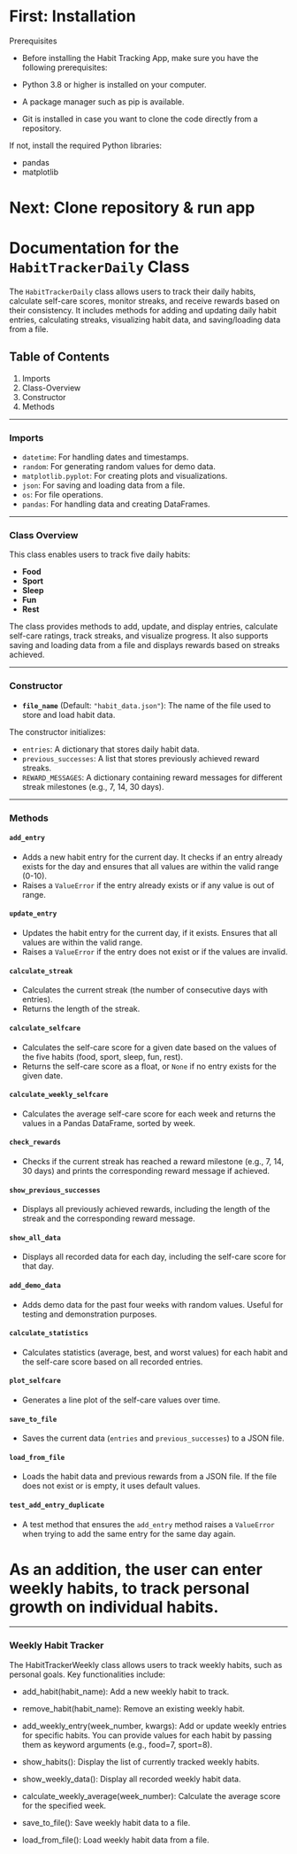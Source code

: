 # First: Installation 

Prerequisites

- Before installing the Habit Tracking App, make sure you have the following prerequisites:

- Python 3.8 or higher is installed on your computer.

- A package manager such as pip is available.

- Git is installed in case you want to clone the code directly from a repository.

If not, install the required Python libraries:
- pandas
- matplotlib

# Next: Clone repository & run app

# Documentation for the `HabitTrackerDaily` Class

The `HabitTrackerDaily` class allows users to track their daily habits, calculate self-care scores, monitor streaks, and receive rewards based on their consistency. It includes methods for adding and updating daily habit entries, calculating streaks, visualizing habit data, and saving/loading data from a file.

## Table of Contents
1. Imports
2. Class-Overview
3. Constructor
4. Methods

---

### Imports
- `datetime`: For handling dates and timestamps.
- `random`: For generating random values for demo data.
- `matplotlib.pyplot`: For creating plots and visualizations.
- `json`: For saving and loading data from a file.
- `os`: For file operations.
- `pandas`: For handling data and creating DataFrames.

---

### Class Overview
This class enables users to track five daily habits:
- **Food**
- **Sport**
- **Sleep**
- **Fun**
- **Rest**

The class provides methods to add, update, and display entries, calculate self-care ratings, track streaks, and visualize progress. It also supports saving and loading data from a file and displays rewards based on streaks achieved.

---

### Constructor

- **`file_name`** (Default: `"habit_data.json"`): The name of the file used to store and load habit data.

The constructor initializes:
- `entries`: A dictionary that stores daily habit data.
- `previous_successes`: A list that stores previously achieved reward streaks.
- `REWARD_MESSAGES`: A dictionary containing reward messages for different streak milestones (e.g., 7, 14, 30 days).

---

### Methods

#### `add_entry`
- Adds a new habit entry for the current day. It checks if an entry already exists for the day and ensures that all values are within the valid range (0-10).
- Raises a `ValueError` if the entry already exists or if any value is out of range.

#### `update_entry`
- Updates the habit entry for the current day, if it exists. Ensures that all values are within the valid range.
- Raises a `ValueError` if the entry does not exist or if the values are invalid.

#### `calculate_streak`
- Calculates the current streak (the number of consecutive days with entries).
- Returns the length of the streak.

#### `calculate_selfcare`
- Calculates the self-care score for a given date based on the values of the five habits (food, sport, sleep, fun, rest).
- Returns the self-care score as a float, or `None` if no entry exists for the given date.

#### `calculate_weekly_selfcare`
- Calculates the average self-care score for each week and returns the values in a Pandas DataFrame, sorted by week.

#### `check_rewards`
- Checks if the current streak has reached a reward milestone (e.g., 7, 14, 30 days) and prints the corresponding reward message if achieved.

#### `show_previous_successes`
- Displays all previously achieved rewards, including the length of the streak and the corresponding reward message.

#### `show_all_data`
- Displays all recorded data for each day, including the self-care score for that day.

#### `add_demo_data`
- Adds demo data for the past four weeks with random values. Useful for testing and demonstration purposes.

#### `calculate_statistics`
- Calculates statistics (average, best, and worst values) for each habit and the self-care score based on all recorded entries.

#### `plot_selfcare`
- Generates a line plot of the self-care values over time.

#### `save_to_file`
- Saves the current data (`entries` and `previous_successes`) to a JSON file.

#### `load_from_file`
- Loads the habit data and previous rewards from a JSON file. If the file does not exist or is empty, it uses default values.

#### `test_add_entry_duplicate`
- A test method that ensures the `add_entry` method raises a `ValueError` when trying to add the same entry for the same day again.

# As an addition, the user can enter weekly habits, to track personal growth on individual habits.

---

### Weekly Habit Tracker

The HabitTrackerWeekly class allows users to track weekly habits, such as personal goals. Key functionalities include:

* add_habit(habit_name): Add a new weekly habit to track.

* remove_habit(habit_name): Remove an existing weekly habit.

* add_weekly_entry(week_number, kwargs): Add or update weekly entries for specific habits. You can provide values for each habit by passing them as keyword arguments (e.g., food=7, sport=8).

* show_habits(): Display the list of currently tracked weekly habits.

* show_weekly_data(): Display all recorded weekly habit data.

* calculate_weekly_average(week_number): Calculate the average score for the specified week.

* save_to_file(): Save weekly habit data to a file.

* load_from_file(): Load weekly habit data from a file.

